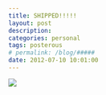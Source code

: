 ```yaml
---
title: SHIPPED!!!!!
layout: post
description:  
categories: personal
tags: posterous
# permalink: /blog/#####
date: 2012-07-10 10:01:00
---
```


![](/img/2012/07/42838159-image.jpg)